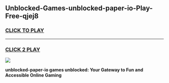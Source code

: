 
## Unblocked-Games-unblocked-paper-io-Play-Free-qjej8
<h3>
<a href="https://premium76.site?title=unblocked-paper-io&ref=12A">CLICK TO PLAY</a></h3>
<hr>

<h3>
<a href="https://premium76.site?title=unblocked-paper-io&ref=12A">CLICK 2 PLAY</a>
  
</h3>

<a href="https://premium76.site?title=unblocked-paper-io&ref=12A"><img src="https://clearcache.store/games.png"></a>


**unblocked-paper-io games unblocked: Your Gateway to Fun and Accessible Online Gaming**
